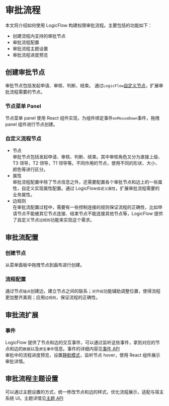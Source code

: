 # 审批流程

本文将介绍如何使用 LogicFlow 构建权限审批流程。主要包括的功能如下：

- 创建流程内支持的审批节点
- 审批流程配置
- 审批流程主题设置
- 审批流程进度预览

## 创建审批节点

审批节点包括发起申请、审核、判断、结束。
通过`LogicFlow`[自定义节点](zh/guide/advance/customNode)，扩展审批流程需要的节点。

### 节点菜单 Panel

节点菜单 panel 使用 React 组件实现，为组件绑定事件`onMouseDown`事件，拖拽 panel 组件进行节点创建。

### 自定义流程节点

- 节点  
  审批节点包括发起申请、审核、判断、结束。其中审核角色又分为直接上级、T3 领导，T2 领导，T1 领导等。不同作用的节点，使用不同的形状、大小、颜色等进行区分。
- 属性  
  审批流程配置中除了节点信息之外，还需要配置各个审批节点和边上的一些属性，自定义实现属性配置。通过 LogicFlow`自定义属性`，扩展审批流程需要的业务属性。
- 边规则  
   在审批流配置过程中，需要有一些控制连接的规则保证流程的正确性，比如申请节点不能被其它节点连接、结束节点不能连接其他节点等，LogicFlow 提供了自定义节点`边规则`功能来实现这个需求。  
  <example href="/examples/#/usage/approve" :height="450"></example>

## 审批流配置

### 创建节点

从菜单面板中拖拽节点到画布进行创建。

### 流程配置

通过节点`锚点`创建边，建立节点之间的联系；`对齐线`功能辅助调整位置，使得流程更加整齐美观；应用`边规则`，保证流程的正确性。

## 审批流扩展

### 事件

LogicFlow 提供了节点和边的交互事件，可以通过监听这些事件，拿到对应的节点和边的`数据`以及`原生事件`信息。事件的详细内容见[事件 API](zh/guide/advance/event)  
审批中的流程进度预览，设置[静默模式](zh/guide/basic/silent-mode)，监听节点 hover，使用 React 组件展示审批详情。
<example :height="350" href="/examples/#/usage/approve/preview"></example>

## 审批流程主题设置

可以通过主题设置的方式，统一修改节点和边的样式，优化流程展示，适配与宿主系统 UI。主题详情见[主题 API](zh/guide/basic/theme)
